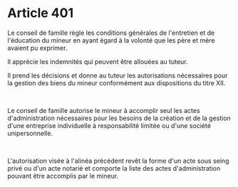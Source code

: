 # Article 401

<p>   Le conseil de famille règle les conditions générales de l'entretien et de l'éducation du mineur en ayant égard à la volonté que les père et mère avaient pu exprimer.</p><p>   Il apprécie les indemnités qui peuvent être allouées au tuteur.</p><p>   Il prend les décisions et donne au tuteur les autorisations nécessaires pour la gestion des biens du mineur conformément aux dispositions du titre XII.</p><p><br/></p><p>Le conseil de famille autorise le mineur à accomplir seul les actes d'administration nécessaires pour les besoins de la création et de la gestion d'une entreprise individuelle à responsabilité limitée ou d'une société unipersonnelle.</p><p><br/></p><p> L'autorisation visée à l'alinéa précédent revêt la forme d'un acte sous seing privé ou d'un acte notarié et comporte la liste des actes d'administration pouvant être accomplis par le mineur. </p>
